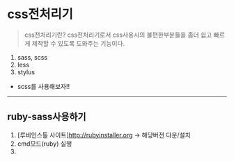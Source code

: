 # css전처리기
> css전처리기란?
css전처리기로서 css사용시의 불편한부분들을 좀더 쉽고 빠르게 제작할 수 있도록 도와주는 기능이다.
1. sass, scss
2. less
3. stylus

* scss를 사용해보자!!
___
## ruby-sass사용하기
1. [루비인스톨 사이트]http://rubyinstaller.org -> 해당버전 다운/설치
2. cmd모드(ruby) 실행
3. 







